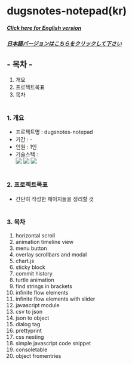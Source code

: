 # dugsnotes-notepad(kr)

##### [Click here for English version](README_EN.md)

##### [日本語バージョンはこちらをクリックして下さい](README_JP.md)

## - 목차 -

1. 개요
2. 프로젝트목표
3. 목차
   </br>
   </br>

### 1. 개요

- 프로젝트명 : dugsnotes-notepad
- 기간 : -
- 인원 : 1인
- 기술스택 : </br>
  <img src="https://img.shields.io/badge/HTML5-E34F26?style=for-the-badge&logo=HTML5&logoColor=white">
  <img src="https://img.shields.io/badge/CSS3-1572B6?style=for-the-badge&logo=CSS3&logoColor=white">
  <img src="https://img.shields.io/badge/Javascript-F7DF1E?style=for-the-badge&logo=Javascript&logoColor=white">
  </br>
  </br>

### 2. 프로젝트목표

- 간단히 작성한 페이지들을 정리할 것
  </br>
  </br>

### 3. 목차

1. horizontal scroll
2. animation timeline view
3. menu button
4. overlay scrollbars and modal
5. chart.js
6. sticky block
7. commit history
8. turtle animation
9. find strings in brackets
10. infinite flow elements
11. infinite flow elements with slider
12. javascript module
13. csv to json
14. json to object
15. dialog tag
16. prettyprint
17. css nesting
18. simple javascript code snippet
19. consoletable
20. object fromentries
